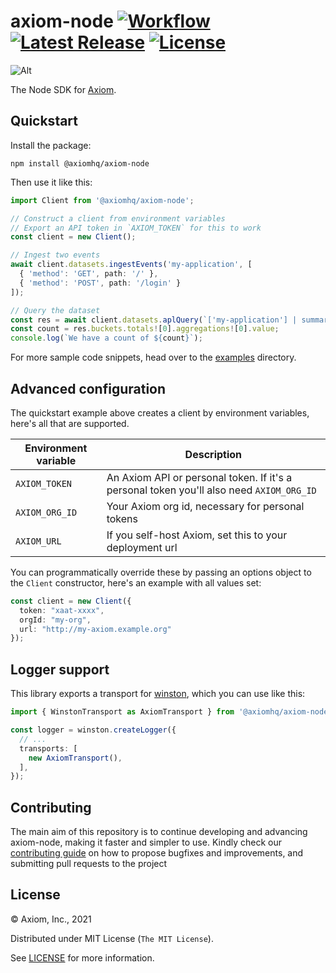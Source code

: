 # axiom-node [![Workflow][workflow_badge]][workflow] [![Latest Release][release_badge]][release] [![License][license_badge]][license]

![Alt](https://repobeats.axiom.co/api/embed/40b1a942132e3f515d5374bde5e47fb0750eb411.svg "Repobeats analytics image")

The Node SDK for [Axiom](https://www.axiom.co/).

## Quickstart

Install the package:

```shell
npm install @axiomhq/axiom-node
```

Then use it like this:

```ts
import Client from '@axiomhq/axiom-node';

// Construct a client from environment variables
// Export an API token in `AXIOM_TOKEN` for this to work
const client = new Client();

// Ingest two events
await client.datasets.ingestEvents('my-application', [
  { 'method': 'GET', path: '/' },
  { 'method': 'POST', path: '/login' }
]);

// Query the dataset
const res = await client.datasets.aplQuery(`['my-application'] | summarize count() by bin_auto(_time)`);
const count = res.buckets.totals![0].aggregations![0].value;
console.log(`We have a count of ${count}`);
```

For more sample code snippets, head over to the [examples](examples) directory.

## Advanced configuration

The quickstart example above creates a client by environment variables, here's 
all that are supported.

| Environment variable | Description                                                                              |
|----------------------|------------------------------------------------------------------------------------------|
| `AXIOM_TOKEN`        | An Axiom API or personal token. If it's a personal token you'll also need `AXIOM_ORG_ID` |
| `AXIOM_ORG_ID`       | Your Axiom org id, necessary for personal tokens                                         |
| `AXIOM_URL`          | If you self-host Axiom, set this to your deployment url                                  |

You can programmatically override these by passing an options object to the 
`Client` constructor, here's an example with all values set:

```ts
const client = new Client({
  token: "xaat-xxxx",
  orgId: "my-org",
  url: "http://my-axiom.example.org"
});
```

## Logger support

This library exports a transport for [winston](https://github.com/winstonjs/winston),
which you can use like this:

```ts
import { WinstonTransport as AxiomTransport } from '@axiomhq/axiom-node';

const logger = winston.createLogger({
  // ...
  transports: [
    new AxiomTransport(),
  ],
});
```

## Contributing

The main aim of this repository is to continue developing and advancing
axiom-node, making it faster and simpler to use. Kindly check our
[contributing guide](https://github.com/axiomhq/axiom-node/blob/main/Contributing.md)
on how to propose bugfixes and improvements, and submitting pull requests to the
project

## License

&copy; Axiom, Inc., 2021

Distributed under MIT License (`The MIT License`).

See [LICENSE](LICENSE) for more information.

<!-- Badges -->

[workflow]: https://github.com/axiomhq/axiom-node/actions/workflows/push.yml
[workflow_badge]: https://img.shields.io/github/workflow/status/axiomhq/axiom-node/CI?style=flat-square&ghcache=unused
[release]: https://github.com/axiomhq/axiom-node/releases/latest
[release_badge]: https://img.shields.io/github/release/axiomhq/axiom-node.svg?style=flat-square&ghcache=unused
[license]: https://opensource.org/licenses/MIT
[license_badge]: https://img.shields.io/github/license/axiomhq/axiom-node.svg?color=blue&style=flat-square&ghcache=unused
